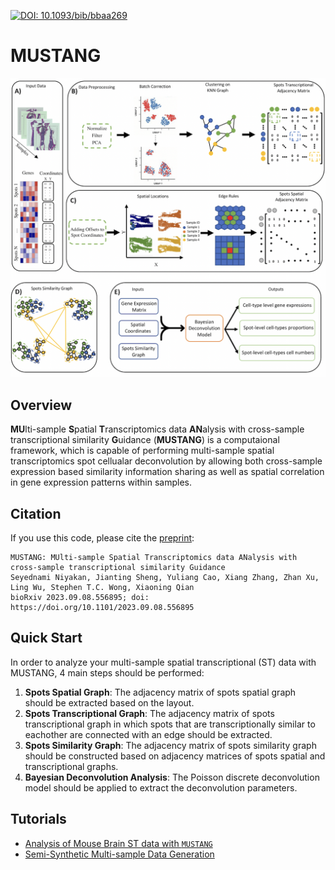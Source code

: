 [![DOI: 10.1093/bib/bbaa269](https://img.shields.io/badge/DOI-10.1101/2023.09.08.556895-brightgreen)](https://doi.org/10.1101/2023.09.08.556895)
# MUSTANG
![GitHub Logo](/Miscel/Fig1_A4_cropped.png)
## Overview
**MU**lti-sample **S**patial **T**ranscriptomics data **AN**alysis with cross-sample transcriptional similarity **G**uidance (**MUSTANG**) is a computaional framework, which is capable of performing multi-sample spatial transcriptomics spot cellualar deconvolution by allowing both cross-sample expression based similarity information sharing as well as spatial correlation in gene expression patterns within samples.

## Citation

If you use this code, please cite the [preprint](https://www.biorxiv.org/content/10.1101/2023.09.08.556895v1):

```
MUSTANG: MUlti-sample Spatial Transcriptomics data ANalysis with cross-sample transcriptional similarity Guidance
Seyednami Niyakan, Jianting Sheng, Yuliang Cao, Xiang Zhang, Zhan Xu, Ling Wu, Stephen T.C. Wong, Xiaoning Qian
bioRxiv 2023.09.08.556895; doi: https://doi.org/10.1101/2023.09.08.556895
```
## Quick Start
In order to analyze your multi-sample spatial transcriptional (ST) data with MUSTANG, 4 main steps should be performed:

1.  **Spots Spatial Graph**: The adjacency matrix of spots spatial graph should be extracted based on the layout.
1.  **Spots Transcriptional Graph**: The adjacency matrix of spots transcriptional graph in which spots that are transcriptionally similar to eachother are connected with an edge should be extracted.
1.  **Spots Similarity Graph**: The adjacency matrix of spots similarity graph should be constructed based on adjacency matrices of spots spatial and transcriptional graphs. 
1.  **Bayesian Deconvolution Analysis**: The Poisson discrete deconvolution model should be applied to extract the deconvolution parameters.

## Tutorials
- [Analysis of Mouse Brain ST data with `MUSTANG`](https://github.com/namini94/MUSTANG/blob/main/Tutorial/Mouse%20Brain%20/Mouse_Brain.md)
- [Semi-Synthetic Multi-sample Data Generation](https://github.com/namini94/MUSTANG/blob/main/Tutorial/Semi-synthetic%20Data%20Simulation/DataSimulation.md)

